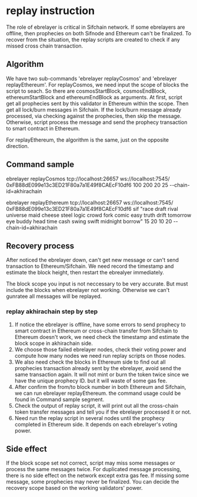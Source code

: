 # replay instruction
The role of ebrelayer is critical in Sifchain network. If some ebrelayers are offline, then prophecies on both Sifnode and Ethereum can't be finalized. To recover from the situation, the replay scripts are created to check if any missed cross chain transaction.

## Algorithm
We have two sub-commands 'ebrelayer replayCosmos' and 'ebrelayer replayEthereum'. For replayCosmos, we need input the scope of blocks the script to seach. So there are cosmosStartBlock, cosmosEndBlock, ethereumStartBlock and ethereumEndBlock as arguments. At first, script get all prophecies sent by this validator in Ethereum within the scope. Then get all lock/burn messages in Sifchain. If the lock/burn message already processed, via checking against the prophecies, then skip the message. Otherwise, script process the message and send the prophecy transaction to smart contract in Ethereum.

For replayEthereum, the algorithm is the same, just on the opposite direction.

## Command sample
ebrelayer replayCosmos tcp://localhost:26657 ws://localhost:7545/ 0xFB88dE099e13c3ED21F80a7a1E49f8CAEcF10df6 100 200  20 25 --chain-id=akhirachain


ebrelayer replayEthereum tcp://localhost:26657 ws://localhost:7545/ 0xFB88dE099e13c3ED21F80a7a1E49f8CAEcF10df6 sif "race draft rival universe maid cheese steel logic crowd fork comic easy truth drift tomorrow eye buddy head time cash swing swift midnight borrow" 15 20 10 20 --chain-id=akhirachain

## Recovery process
After noticed the ebrelayer down, can't get new message or can't send transaction to Ethereum/Sifchain. We need record the timestamp and estimate the block height, then restart the ebrealyer immediately. 

The block scope you input is not neccessary to be very accurate. But must include the blocks when ebrelayer not working. Otherwise we can't gunratee all messages will be replayed.

### replay akhirachain step by step
1. If notice the ebrelayer is offline, have some errors to send prophecy to smart contract in Ethereum or cross-chain transfer from Sifchain to Ethereum doesn't work, we need check the timestamp and estimate the block scope in akhirachain side.
2. We choose those failed ebrelayer nodes, check their voting power and compute how many nodes we need run replay scripts on those nodes.
3. We also need check the blocks in Ethereum side to find out all prophecies transaction already sent by the ebrelayer, avoid send the same transaction again. It will not mint or burn the token twice since we have the unique prophecy ID. but it will waste of some gas fee. 
4. After confirm the from/to block number in both Ethereum and Sifchain, we can run ebrelayer replayEthereum. the command usage could be found in Command sample segment.
5. Check the output of replay script, it will print out all the cross-chain token transfer messages and tell you if the ebrelayer processed it or not.
6. Need run the replay script in several nodes until the prophecy completed in Ethereum side. It depends on each ebrelayer's voting power.

## Side effect
If the block scope set not correct, script may miss some messages or process the same messages twice. For duplicated message processing, there is no side effect on the network except extra gas fee. If missing some message, some prophecies may never be finalized. You can decide the recovery scope based on the working validators' power.
